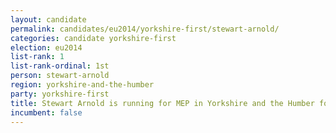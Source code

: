 ```yaml
---
layout: candidate
permalink: candidates/eu2014/yorkshire-first/stewart-arnold/
categories: candidate yorkshire-first
election: eu2014
list-rank: 1
list-rank-ordinal: 1st
person: stewart-arnold
region: yorkshire-and-the-humber
party: yorkshire-first
title: Stewart Arnold is running for MEP in Yorkshire and the Humber for Yorkshire First
incumbent: false
---
```

